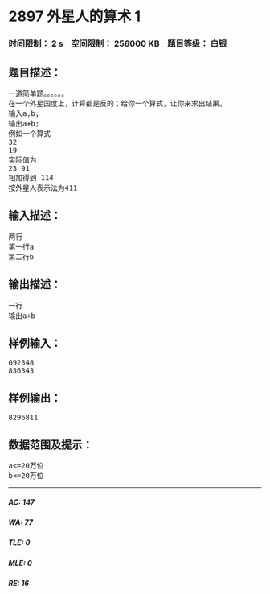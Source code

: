 # 2897 外星人的算术 1   
### 时间限制： 2 s&nbsp;&nbsp;&nbsp;&nbsp;空间限制： 256000 KB&nbsp;&nbsp;&nbsp;&nbsp;题目等级： 白银  
## 题目描述：  

<pre>
一道简单题。。。。。。
在一个外星国度上，计算都是反的；给你一个算式，让你来求出结果。
输入a,b;
输出a+b;
例如一个算式
32
19
实际值为
23 91
相加得到 114
按外星人表示法为411
</pre>
  
  
## 输入描述：  

<pre>
两行
第一行a
第二行b
</pre>
  
  
## 输出描述：  

<pre>
一行
输出a+b
</pre>
  
  
## 样例输入：  

<pre>
092348
836343
</pre>
  
  
## 样例输出：  

<pre>
8296811
</pre>
  
  
## 数据范围及提示：  

<pre>
a<=20万位
b<=20万位
</pre>
  
  
***  

##### AC: 147  
##### WA: 77  
##### TLE: 0  
##### MLE: 0  
##### RE: 16  
